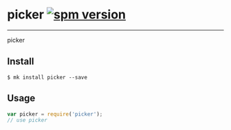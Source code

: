 # picker [![spm version](http://spmjs.io/badge/picker)](http://spmjs.io/package/picker)

---

picker

## Install

```
$ mk install picker --save
```

## Usage

```js
var picker = require('picker');
// use picker
```
